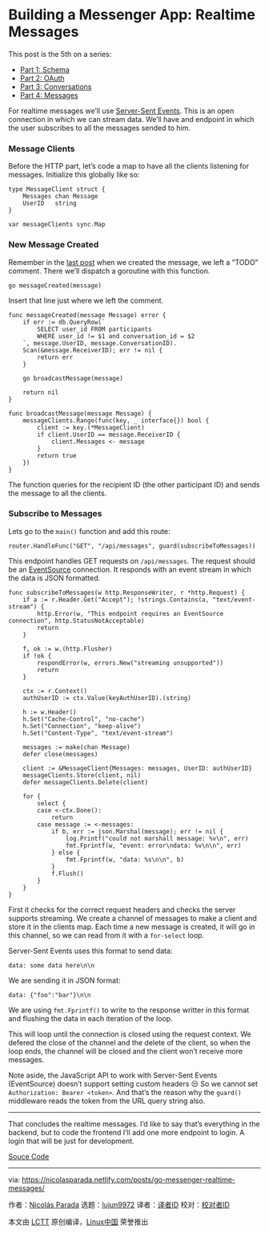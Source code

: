 [#]: collector: (lujun9972)
[#]: translator: ( )
[#]: reviewer: ( )
[#]: publisher: ( )
[#]: url: ( )
[#]: subject: (Building a Messenger App: Realtime Messages)
[#]: via: (https://nicolasparada.netlify.com/posts/go-messenger-realtime-messages/)
[#]: author: (Nicolás Parada https://nicolasparada.netlify.com/)

Building a Messenger App: Realtime Messages
======

This post is the 5th on a series:

  * [Part 1: Schema][1]
  * [Part 2: OAuth][2]
  * [Part 3: Conversations][3]
  * [Part 4: Messages][4]



For realtime messages we’ll use [Server-Sent Events][5]. This is an open connection in which we can stream data. We’ll have and endpoint in which the user subscribes to all the messages sended to him.

### Message Clients

Before the HTTP part, let’s code a map to have all the clients listening for messages. Initialize this globally like so:

```
type MessageClient struct {
    Messages chan Message
    UserID   string
}

var messageClients sync.Map
```

### New Message Created

Remember in the [last post][4] when we created the message, we left a “TODO” comment. There we’ll dispatch a goroutine with this function.

```
go messageCreated(message)
```

Insert that line just where we left the comment.

```
func messageCreated(message Message) error {
    if err := db.QueryRow(`
        SELECT user_id FROM participants
        WHERE user_id != $1 and conversation_id = $2
    `, message.UserID, message.ConversationID).
    Scan(&message.ReceiverID); err != nil {
        return err
    }

    go broadcastMessage(message)

    return nil
}

func broadcastMessage(message Message) {
    messageClients.Range(func(key, _ interface{}) bool {
        client := key.(*MessageClient)
        if client.UserID == message.ReceiverID {
            client.Messages <- message
        }
        return true
    })
}
```

The function queries for the recipient ID (the other participant ID) and sends the message to all the clients.

### Subscribe to Messages

Lets go to the `main()` function and add this route:

```
router.HandleFunc("GET", "/api/messages", guard(subscribeToMessages))
```

This endpoint handles GET requests on `/api/messages`. The request should be an [EventSource][6] connection. It responds with an event stream in which the data is JSON formatted.

```
func subscribeToMessages(w http.ResponseWriter, r *http.Request) {
    if a := r.Header.Get("Accept"); !strings.Contains(a, "text/event-stream") {
        http.Error(w, "This endpoint requires an EventSource connection", http.StatusNotAcceptable)
        return
    }

    f, ok := w.(http.Flusher)
    if !ok {
        respondError(w, errors.New("streaming unsupported"))
        return
    }

    ctx := r.Context()
    authUserID := ctx.Value(keyAuthUserID).(string)

    h := w.Header()
    h.Set("Cache-Control", "no-cache")
    h.Set("Connection", "keep-alive")
    h.Set("Content-Type", "text/event-stream")

    messages := make(chan Message)
    defer close(messages)

    client := &MessageClient{Messages: messages, UserID: authUserID}
    messageClients.Store(client, nil)
    defer messageClients.Delete(client)

    for {
        select {
        case <-ctx.Done():
            return
        case message := <-messages:
            if b, err := json.Marshal(message); err != nil {
                log.Printf("could not marshall message: %v\n", err)
                fmt.Fprintf(w, "event: error\ndata: %v\n\n", err)
            } else {
                fmt.Fprintf(w, "data: %s\n\n", b)
            }
            f.Flush()
        }
    }
}
```

First it checks for the correct request headers and checks the server supports streaming. We create a channel of messages to make a client and store it in the clients map. Each time a new message is created, it will go in this channel, so we can read from it with a `for-select` loop.

Server-Sent Events uses this format to send data:

```
data: some data here\n\n
```

We are sending it in JSON format:

```
data: {"foo":"bar"}\n\n
```

We are using `fmt.Fprintf()` to write to the response writter in this format and flushing the data in each iteration of the loop.

This will loop until the connection is closed using the request context. We defered the close of the channel and the delete of the client, so when the loop ends, the channel will be closed and the client won’t receive more messages.

Note aside, the JavaScript API to work with Server-Sent Events (EventSource) doesn’t support setting custom headers 😒 So we cannot set `Authorization: Bearer <token>`. And that’s the reason why the `guard()` middleware reads the token from the URL query string also.

* * *

That concludes the realtime messages. I’d like to say that’s everything in the backend, but to code the frontend I’ll add one more endpoint to login. A login that will be just for development.

[Souce Code][7]

--------------------------------------------------------------------------------

via: https://nicolasparada.netlify.com/posts/go-messenger-realtime-messages/

作者：[Nicolás Parada][a]
选题：[lujun9972][b]
译者：[译者ID](https://github.com/译者ID)
校对：[校对者ID](https://github.com/校对者ID)

本文由 [LCTT](https://github.com/LCTT/TranslateProject) 原创编译，[Linux中国](https://linux.cn/) 荣誉推出

[a]: https://nicolasparada.netlify.com/
[b]: https://github.com/lujun9972
[1]: https://nicolasparada.netlify.com/posts/go-messenger-schema/
[2]: https://nicolasparada.netlify.com/posts/go-messenger-oauth/
[3]: https://nicolasparada.netlify.com/posts/go-messenger-conversations/
[4]: https://nicolasparada.netlify.com/posts/go-messenger-messages/
[5]: https://developer.mozilla.org/en-US/docs/Web/API/Server-sent_events
[6]: https://developer.mozilla.org/en-US/docs/Web/API/EventSource
[7]: https://github.com/nicolasparada/go-messenger-demo
